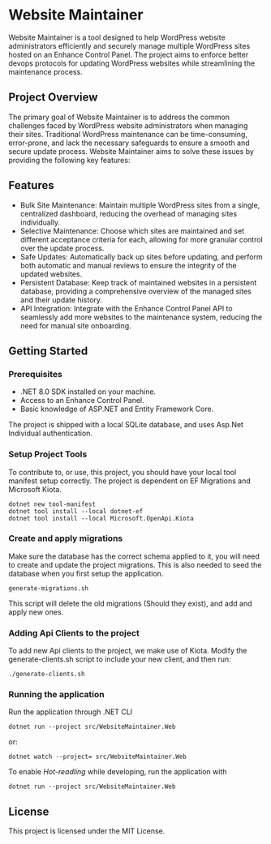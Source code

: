 # Website Maintainer
Website Maintainer is a tool designed to help WordPress website administrators efficiently and securely manage multiple 
WordPress sites hosted on an Enhance Control Panel. The project aims to enforce better devops protocols for updating 
WordPress websites while streamlining the maintenance process.

## Project Overview
The primary goal of Website Maintainer is to address the common challenges faced by WordPress website administrators 
when managing their sites. Traditional WordPress maintenance can be time-consuming, error-prone, and lack the necessary 
safeguards to ensure a smooth and secure update process. Website Maintainer aims to solve these issues by providing the 
following key features:

## Features
- Bulk Site Maintenance: Maintain multiple WordPress sites from a single, centralized dashboard, reducing the overhead 
of managing sites individually.
- Selective Maintenance: Choose which sites are maintained and set different acceptance criteria for each, allowing for 
more granular control over the update process.
- Safe Updates: Automatically back up sites before updating, and perform both automatic and manual reviews to ensure 
the integrity of the updated websites.
- Persistent Database: Keep track of maintained websites in a persistent database, providing a comprehensive overview 
of the managed sites and their update history.
- API Integration: Integrate with the Enhance Control Panel API to seamlessly add more websites to the maintenance 
system, reducing the need for manual site onboarding.
## Getting Started

### Prerequisites
- .NET 8.0 SDK installed on your machine.
- Access to an Enhance Control Panel.
- Basic knowledge of ASP.NET and Entity Framework Core.

The project is shipped with a local SQLite database, and uses Asp.Net Individual authentication.

### Setup Project Tools

To contribute to, or use, this project, you should have your local tool manifest setup correctly. The project is 
dependent on EF Migrations and Microsoft Kiota.

    dotnet new tool-manifest   
    dotnet tool install --local dotnet-ef
    dotnet tool install --local Microsoft.OpenApi.Kiota

### Create and apply migrations

Make sure the database has the correct schema applied to it, you will need to create and update the project migrations.
This is also needed to seed the database when you first setup the application.

    generate-migrations.sh

This script will delete the old migrations (Should they exist), and add and apply new ones.

### Adding Api Clients to the project

To add new Api clients to the project, we make use of Kiota.
Modify the generate-clients.sh script to include your new client, and then run:

    ./generate-clients.sh

### Running the application

Run the application through .NET CLI

    dotnet run --project src/WebsiteMaintainer.Web

or:

    dotnet watch --project= src/WebsiteMaintainer.Web

To enable _Hot-readling_ while developing, run the application with

    dotnet run --project src/WebsiteMaintainer.Web

## License

This project is licensed under the MIT License.
